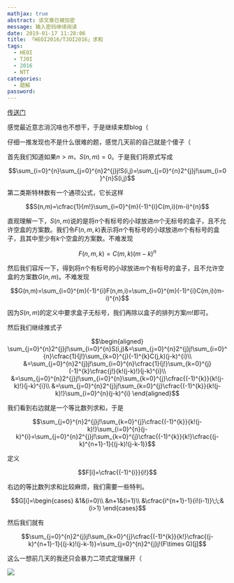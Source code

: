 ```yaml
---
mathjax: true
abstract: 该文章已被加密
message: 输入密码继续阅读
date: 2019-01-17 11:28:06
title: 「HEOI2016/TJOI2016」求和
tags:
  - HEOI
  - TJOI
  - 2016
  - NTT
categories:
  - 题解
password:
---
```

[传送门](https://www.luogu.org/problemnew/show/P4091)

感觉最近意志消沉啥也不想干，于是继续来颓blog（

<!-- more -->

仔细一推发现也不是什么很难的题，感觉几天前的自己就是个傻子（

首先我们知道如果$n\gt m$，$S(n,m)=0$。于是我们将原式写成

$$\sum_{i=0}^{n}\sum_{j=0}^{n}2^{j}j!S(i,j)=\sum_{j=0}^{n}2^{j}j!\sum_{i=0}^{n}S(i,j)$$

第二类斯特林数有一个通项公式，它长这样

$$S(n,m)=\cfrac{1}{m!}\sum_{i=0}^{m}(-1)^{i}C(m,i)(m-i)^{n}$$

直观理解一下，$S(n,m)$说的是将$n$个有标号的小球放进$m$个无标号的盒子，且不允许空盒的方案数。我们令$F(n,m,k)$表示将$n$个有标号的小球放进$m$个有标号的盒子，且其中至少有$k$个空盒的方案数。不难发现

$$F(n,m,k)=C(m,k)(m-k)^{n}$$

然后我们容斥一下，得到将$n$个有标号的小球放进$m$个有标号的盒子，且不允许空盒的方案数$G(n,m)$。不难发现

$$G(n,m)=\sum_{i=0}^{m}(-1)^{i}F(n,m,i)=\sum_{i=0}^{m}(-1)^{i}C(m,i)(m-i)^{n}$$

因为$S(n,m)$的定义中要求盒子无标号，我们再除以盒子的排列方案$m!$即可。

然后我们继续推式子

$$\begin{aligned}
\sum_{j=0}^{n}2^{j}j!\sum_{i=0}^{n}S(i,j)&=\sum_{j=0}^{n}2^{j}j!\sum_{i=0}^{n}\cfrac{1}{j!}\sum_{k=0}^{j}(-1)^{k}C(j,k)(j-k)^{i}\\
&=\sum_{j=0}^{n}2^{j}j!\sum_{i=0}^{n}\cfrac{1}{j!}\sum_{k=0}^{j}(-1)^{k}\cfrac{j!}{k!(j-k)!}(j-k)^{i}\\
&=\sum_{j=0}^{n}2^{j}j!\sum_{i=0}^{n}\sum_{k=0}^{j}\cfrac{(-1)^{k}}{k!(j-k)!}(j-k)^{i}\\
&=\sum_{j=0}^{n}2^{j}j!\sum_{k=0}^{j}\cfrac{(-1)^{k}}{k!(j-k)!}\sum_{i=0}^{n}(j-k)^{i}
\end{aligned}$$

我们看到右边就是一个等比数列求和，于是

$$\sum_{j=0}^{n}2^{j}j!\sum_{k=0}^{j}\cfrac{(-1)^{k}}{k!(j-k)!}\sum_{i=0}^{n}(j-k)^{i}=\sum_{j=0}^{n}2^{j}j!\sum_{k=0}^{j}\cfrac{(-1)^{k}}{k!}\cfrac{(j-k)^{n+1}-1}{(j-k)!(j-k-1)}$$

定义

$$F[i]=\cfrac{(-1)^{i}}{i!}$$

右边的等比数列求和比较麻烦，我们需要一些特判。

$$G[i]=\begin{cases}
&1&(i=0)\\
&n+1&(i=1)\\
&\cfrac{i^{n+1}-1}{i!(i-1)}\;\;&(i>1)
\end{cases}$$

然后我们就有

$$\sum_{j=0}^{n}2^{j}j!\sum_{k=0}^{j}\cfrac{(-1)^{k}}{k!}\cfrac{(j-k)^{n+1}-1}{(j-k)!(j-k-1)}=\sum_{j=0}^{n}2^{j}j!(F\times G)[j]$$

这么一想前几天的我还只会暴力二项式定理展开（

![](/images/TIM图片20181209192946.jpg)
